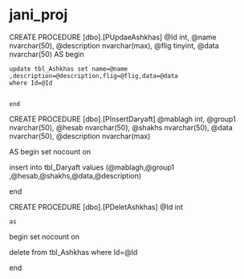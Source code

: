# jani_proj
CREATE PROCEDURE [dbo].[PUpdaeAshkhas]
	@Id int,
	@name nvarchar(50),
	@description nvarchar(max),
	@flig tinyint,
	@data nvarchar(50) 
AS
	begin 


	update tbl_Ashkhas set name=@name ,description=@description,flig=@flig,data=@data
	where Id=@Id


	end
  
  
  CREATE PROCEDURE [dbo].[PInsertDaryaft]
	@mablagh int,
	@group1 nvarchar(50),
	@hesab nvarchar(50),
	@shakhs nvarchar(50),
	@data nvarchar(50),
	@description nvarchar(max)

AS
begin 
set nocount on 

insert into tbl_Daryaft values (@mablagh,@group1 ,@hesab,@shakhs,@data,@description)




end



CREATE PROCEDURE [dbo].[PDeletAshkhas]
	@Id int 


	as 
begin 
set nocount on 



delete from tbl_Ashkhas where Id=@Id

end
